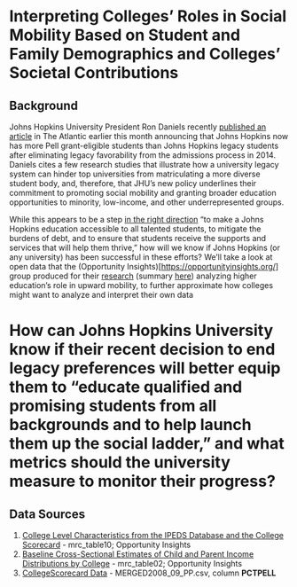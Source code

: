 # Interpreting Colleges’ Roles in Social Mobility Based on Student and Family Demographics and Colleges’ Societal Contributions

## Background 

Johns Hopkins University President Ron Daniels recently [published an article](https://www.theatlantic.com/ideas/archive/2020/01/why-we-ended-legacy-admissions-johns-hopkins/605131/?utm_source=feed) in The Atlantic earlier this month announcing that Johns Hopkins now has more Pell grant-eligible students than Johns Hopkins legacy students after eliminating legacy favorability from the admissions process in 2014. Daniels cites a few research studies that illustrate how a university legacy system can hinder top universities from matriculating a more diverse student body, and, therefore, that JHU’s new policy underlines their commitment to promoting social mobility and granting broader education opportunities to minority, low-income, and other underrepresented groups. 

While this appears to be a step [in the right direction](https://www.nytimes.com/2019/09/07/opinion/sunday/end-legacy-college-admissions.html) “to make a Johns Hopkins education accessible to all talented students, to mitigate the burdens of debt, and to ensure that students receive the supports and services that will help them thrive,” how will we know if Johns Hopkins (or any university) has been successful in these efforts? We’ll take a look at open data that the (Opportunity Insights)[https://opportunityinsights.org/] group produced for their [research](http://www.equality-of-opportunity.org/papers/coll_mrc_paper.pdf) (summary [here](http://www.equality-of-opportunity.org/assets/documents/coll_mrc_summary.pdf)) analyzing higher education’s role in upward mobility, to further approximate how colleges might want to analyze and interpret their own data

# **How can Johns Hopkins University know if their recent decision to end legacy preferences will better equip them to “educate qualified and promising students from all backgrounds and to help launch them up the social ladder,” and what metrics should the university measure to monitor their progress?**

## Data Sources
1. [College Level Characteristics from the IPEDS Database and the College Scorecard](https://opportunityinsights.org/data/?geographic_level=100&topic=0&paper_id=0#resource-listing) - mrc_table10; Opportunity Insights
2. [Baseline Cross-Sectional Estimates of Child and Parent Income Distributions by College](https://opportunityinsights.org/data/?geographic_level=100&topic=0&paper_id=0#resource-listing) - mrc_table02; Opportunity Insights
3. [CollegeScorecard Data](https://collegescorecard.ed.gov/data/) - MERGED2008_09_PP.csv, column __PCTPELL__

